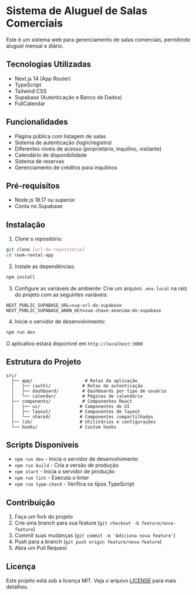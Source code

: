 # Sistema de Aluguel de Salas Comerciais

Este é um sistema web para gerenciamento de salas comerciais, permitindo aluguel mensal e diário.

## Tecnologias Utilizadas

- Next.js 14 (App Router)
- TypeScript
- Tailwind CSS
- Supabase (Autenticação e Banco de Dados)
- FullCalendar

## Funcionalidades

- Página pública com listagem de salas
- Sistema de autenticação (login/registro)
- Diferentes níveis de acesso (proprietário, inquilino, visitante)
- Calendário de disponibilidade
- Sistema de reservas
- Gerenciamento de créditos para inquilinos

## Pré-requisitos

- Node.js 18.17 ou superior
- Conta no Supabase

## Instalação

1. Clone o repositório:
```bash
git clone [url-do-repositorio]
cd room-rental-app
```

2. Instale as dependências:
```bash
npm install
```

3. Configure as variáveis de ambiente:
Crie um arquivo `.env.local` na raiz do projeto com as seguintes variáveis:
```
NEXT_PUBLIC_SUPABASE_URL=sua-url-do-supabase
NEXT_PUBLIC_SUPABASE_ANON_KEY=sua-chave-anonima-do-supabase
```

4. Inicie o servidor de desenvolvimento:
```bash
npm run dev
```

O aplicativo estará disponível em `http://localhost:3000`

## Estrutura do Projeto

```
src/
  ├── app/                    # Rotas da aplicação
  │   ├── (auth)/            # Rotas de autenticação
  │   ├── dashboard/         # Dashboards por tipo de usuário
  │   └── calendar/          # Páginas de calendário
  ├── components/            # Componentes React
  │   ├── ui/               # Componentes de UI
  │   ├── layout/           # Componentes de layout
  │   └── shared/           # Componentes compartilhados
  ├── lib/                  # Utilitários e configurações
  └── hooks/                # Custom hooks
```

## Scripts Disponíveis

- `npm run dev` - Inicia o servidor de desenvolvimento
- `npm run build` - Cria a versão de produção
- `npm start` - Inicia o servidor de produção
- `npm run lint` - Executa o linter
- `npm run type-check` - Verifica os tipos TypeScript

## Contribuição

1. Faça um fork do projeto
2. Crie uma branch para sua feature (`git checkout -b feature/nova-feature`)
3. Commit suas mudanças (`git commit -m 'Adiciona nova feature'`)
4. Push para a branch (`git push origin feature/nova-feature`)
5. Abra um Pull Request

## Licença

Este projeto está sob a licença MIT. Veja o arquivo [LICENSE](LICENSE) para mais detalhes.

